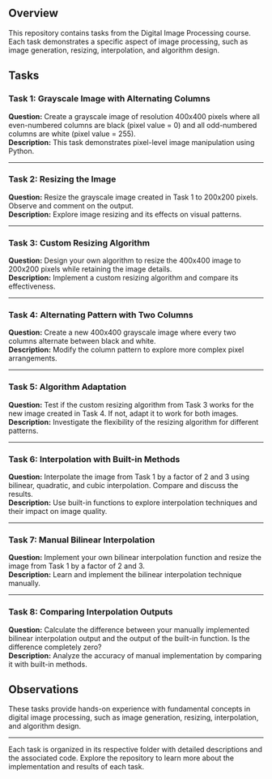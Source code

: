 ## Overview
This repository contains tasks from the Digital Image Processing course. Each task demonstrates a specific aspect of image processing, such as image generation, resizing, interpolation, and algorithm design.

## Tasks

### Task 1: Grayscale Image with Alternating Columns
**Question:** Create a grayscale image of resolution 400x400 pixels where all even-numbered columns are black (pixel value = 0) and all odd-numbered columns are white (pixel value = 255).  
**Description:** This task demonstrates pixel-level image manipulation using Python.

---

### Task 2: Resizing the Image
**Question:** Resize the grayscale image created in Task 1 to 200x200 pixels. Observe and comment on the output.  
**Description:** Explore image resizing and its effects on visual patterns.

---

### Task 3: Custom Resizing Algorithm
**Question:** Design your own algorithm to resize the 400x400 image to 200x200 pixels while retaining the image details.  
**Description:** Implement a custom resizing algorithm and compare its effectiveness.

---

### Task 4: Alternating Pattern with Two Columns
**Question:** Create a new 400x400 grayscale image where every two columns alternate between black and white.  
**Description:** Modify the column pattern to explore more complex pixel arrangements.

---

### Task 5: Algorithm Adaptation
**Question:** Test if the custom resizing algorithm from Task 3 works for the new image created in Task 4. If not, adapt it to work for both images.  
**Description:** Investigate the flexibility of the resizing algorithm for different patterns.

---

### Task 6: Interpolation with Built-in Methods
**Question:** Interpolate the image from Task 1 by a factor of 2 and 3 using bilinear, quadratic, and cubic interpolation. Compare and discuss the results.  
**Description:** Use built-in functions to explore interpolation techniques and their impact on image quality.

---

### Task 7: Manual Bilinear Interpolation
**Question:** Implement your own bilinear interpolation function and resize the image from Task 1 by a factor of 2 and 3.  
**Description:** Learn and implement the bilinear interpolation technique manually.

---

### Task 8: Comparing Interpolation Outputs
**Question:** Calculate the difference between your manually implemented bilinear interpolation output and the output of the built-in function. Is the difference completely zero?  
**Description:** Analyze the accuracy of manual implementation by comparing it with built-in methods.

## Observations
These tasks provide hands-on experience with fundamental concepts in digital image processing, such as image generation, resizing, interpolation, and algorithm design.

---

Each task is organized in its respective folder with detailed descriptions and the associated code. Explore the repository to learn more about the implementation and results of each task.

